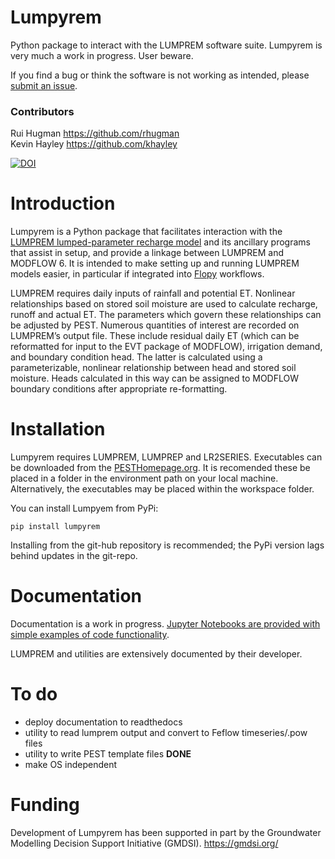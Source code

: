 # Lumpyrem
Python package to interact with the LUMPREM software suite. Lumpyrem is very much a work in progress. User beware.

If you find a bug or think the software is not working as intended, please [submit an issue](https://github.com/rhugman/lumpyrem/issues).

### Contributors 
Rui Hugman https://github.com/rhugman<br>
Kevin Hayley https://github.com/khayley<br>

[![DOI](https://zenodo.org/badge/294125928.svg)](https://zenodo.org/badge/latestdoi/294125928)

# Introduction
Lumpyrem is a Python package that facilitates interaction with the [LUMPREM lumped-parameter recharge model](https://s3.amazonaws.com/docs.pesthomepage.org/software/lumprem.zip) and its ancillary programs that assist in setup, and provide a linkage between LUMPREM and MODFLOW 6.
It is intended to make setting up and running LUMPREM models easier, in particular if integrated into [Flopy](https://github.com/modflowpy/flopy) workflows. 

LUMPREM requires daily inputs of rainfall and potential ET. Nonlinear relationships based on stored soil moisture are used to calculate recharge, runoff and actual ET. The parameters which govern these relationships can be adjusted by PEST. Numerous quantities of interest are recorded on LUMPREM’s output file. These include residual daily ET (which can be reformatted for input to the EVT package of MODFLOW), irrigation demand, and boundary condition head. The latter is calculated using a parameterizable, nonlinear relationship between head and stored soil moisture. Heads calculated in this way can be assigned to MODFLOW boundary conditions after appropriate re-formatting.

# Installation
Lumpyrem requires LUMPREM, LUMPREP and LR2SERIES. Executables can be downloaded from the [PESTHomepage.org](https://pesthomepage.org/software-0). It is recomended these be placed in a folder in the environment path on your local machine. Alternatively, the executables may be placed within the workspace folder.

You can install Lumpyem from PyPi:
   
    pip install lumpyrem
   
Installing from the git-hub repository is recommended; the PyPi version lags behind updates in the git-repo.


# Documentation
Documentation is a work in progress. [Jupyter Notebooks are provided with simple examples of code functionality](https://github.com/rhugman/lumpyrem/tree/master/examples). 

LUMPREM and utilities are extensively documented by their developer.

# To do
* deploy documentation to readthedocs
* utility to read lumprem output and convert to Feflow timeseries/.pow files
* utility to write PEST template files **DONE**
* make OS independent

# Funding
Development of Lumpyrem has been supported in part by the Groundwater Modelling Decision Support Initiative (GMDSI). https://gmdsi.org/

